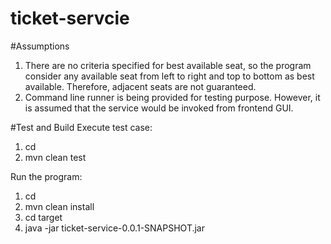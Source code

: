 # ticket-servcie
#Assumptions
1.	There are no criteria specified for best available seat, so the program consider any available seat from left to right and top to bottom as best available. Therefore, adjacent seats are not guaranteed.
2.	Command line runner is being provided for testing purpose. However, it is assumed that the service would be invoked from frontend GUI.

#Test and Build
Execute test case:
1.	cd <project directory >
2.	mvn clean test

Run the program:
1.	cd <project directory >
2.	mvn clean install
3.	cd target
4.	java -jar ticket-service-0.0.1-SNAPSHOT.jar


